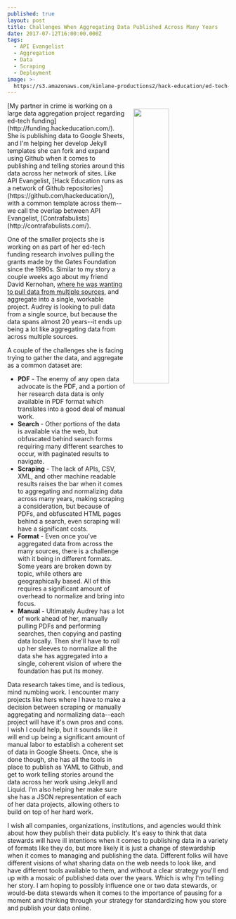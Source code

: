 ```yaml
---
published: true
layout: post
title: Challenges When Aggregating Data Published Across Many Years
date: 2017-07-12T16:00:00.000Z
tags:
  - API Evangelist
  - Aggregation
  - Data
  - Scraping
  - Deployment
image: >-
  https://s3.amazonaws.com/kinlane-productions2/hack-education/ed-tech-investment-research.png
---
```

<p><a href="http://funding.hackeducation.com/"><img src="https://s3.amazonaws.com/kinlane-productions2/hack-education/ed-tech-investment-research.png" align="right" width="40%" style="padding: 15px;" /></a></p>[My partner in crime is working on a large data aggregation project regarding ed-tech funding](http://funding.hackeducation.com/). She is publishing data to Google Sheets, and I'm helping her develop Jekyll templates she can fork and expand using Github when it comes to publishing and telling stories around this data across her network of sites. Like API Evangelist, [Hack Education runs as a network of Github repositories](https://github.com/hackeducation/), with a common template across them--we call the overlap between API Evangelist, [Contrafabulists](http://contrafabulists.com/).

One of the smaller projects she is working on as part of her ed-tech funding research involves pulling the grants made by the Gates Foundation since the 1990s. Similar to my story a couple weeks ago about my friend David Kernohan, [where he was wanting to pull data from multiple sources](https://apievangelist.com/2017/06/28/i-have-two-interesting-apis-and-i-am-not-a-developer-what-do-i-do/), and aggregate into a single, workable project. Audrey is looking to pull data from a single source, but because the data spans almost 20 years--it ends up being a lot like aggregating data from across multiple sources.

A couple of the challenges she is facing trying to gather the data, and aggregate as a common dataset are:

- **PDF** - The enemy of any open data advocate is the PDF, and a portion of her research data data is only available in PDF format which translates into a good deal of manual work.
- **Search** - Other portions of the data is available via the web, but obfuscated behind search forms requiring many different searches to occur, with paginated results to navigate.
- **Scraping** - The lack of APIs, CSV, XML, and other machine readable results raises the bar when it comes to aggregating and normalizing data across many years, making scraping a consideration, but because of PDFs, and obfuscated HTML pages behind a search, even scraping will have a significant costs.
- **Format** - Even once you've aggregated data from across the many sources, there is a challenge with it being in different formats. Some years are broken down by topic, while others are geographically based. All of this requires a significant amount of overhead to normalize and bring into focus.
- **Manual** - Ultimately Audrey has a lot of work ahead of her, manually pulling PDFs and performing searches, then copying and pasting data locally. Then she'll have to roll up her sleeves to normalize all the data she has aggregated into a single, coherent vision of where the foundation has put its money.

Data research takes time, and is tedious, mind numbing work. I encounter many projects like hers where I have to make a decision between scraping or manually aggregating and normalizing data--each project will have it's own pros and cons. I wish I could help, but it sounds like it will end up being a significant amount of manual labor to establish a coherent set of data in Google Sheets. Once, she is done though, she has all the tools in place to publish as YAML to Github, and get to work telling stories around the data across her work using Jekyll and Liquid. I'm also helping her make sure she has a JSON representation of each of her data projects, allowing others to build on top of her hard work.

I wish all companies, organizations, institutions, and agencies would think about how they publish their data publicly. It's easy to think that data stewards will have ill intentions when it comes to publishing data in a variety of formats like they do, but more likely it is just a change of stewardship when it comes to managing and publishing the data. Different folks will have different visions of what sharing data on the web needs to look like, and have different tools available to them, and without a clear strategy you'll end up with a mosaic of published data over the years. Which is why I'm telling her story. I am hoping to possibly influence one or two data stewards, or would-be data stewards when it comes to the importance of pausing for a moment and thinking through your strategy for standardizing how you store and publish your data online.
